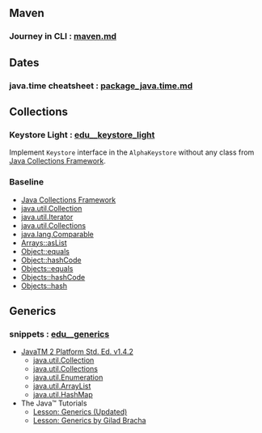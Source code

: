 ## Maven
### Journey in CLI : [maven.md](https://github.com/andras-nix/edu/blob/main/maven.md)

## Dates
### java.time cheatsheet : [package_java.time.md](https://github.com/andras-nix/edu/blob/main/package_java.time.md)

## Collections
### Keystore Light : [edu__keystore_light](https://github.com/andras-nix/edu__keystore_light)

Implement `Keystore` interface in the `AlphaKeystore` without any class from [Java Collections Framework](https://docs.oracle.com/en/java/javase/11/docs/api/java.base/java/util/doc-files/coll-index.html).

### Baseline
- [Java Collections Framework](https://docs.oracle.com/en/java/javase/11/docs/api/java.base/java/util/doc-files/coll-index.html)
- [java.util.Collection](https://docs.oracle.com/en/java/javase/11/docs/api/java.base/java/util/Collection.html)
- [java.util.Iterator](https://docs.oracle.com/en/java/javase/11/docs/api/java.base/java/util/Iterator.html)
- [java.util.Collections](https://docs.oracle.com/en/java/javase/11/docs/api/java.base/java/util/Collections.html)
- [java.lang.Comparable](https://docs.oracle.com/en/java/javase/11/docs/api/java.base/java/lang/Comparable.html)
- [Arrays::asList](https://docs.oracle.com/en/java/javase/11/docs/api/java.base/java/util/Arrays.html#asList(T...))
- [Object::equals](https://docs.oracle.com/en/java/javase/11/docs/api/java.base/java/lang/Object.html#equals(java.lang.Object))
- [Object::hashCode](https://docs.oracle.com/en/java/javase/11/docs/api/java.base/java/lang/Object.html#hashCode())
- [Objects::equals](https://docs.oracle.com/en/java/javase/11/docs/api/java.base/java/util/Objects.html#equals(java.lang.Object,java.lang.Object))
- [Objects::hashCode](https://docs.oracle.com/en/java/javase/11/docs/api/java.base/java/util/Objects.html#hashCode(java.lang.Object))
- [Objects::hash](https://docs.oracle.com/en/java/javase/11/docs/api/java.base/java/util/Objects.html#hash(java.lang.Object...))

## Generics
### snippets : [edu__generics](https://github.com/andras-nix/edu__generics)

- [JavaTM 2 Platform Std. Ed. v1.4.2](https://web.archive.org/web/20030602190416/http://java.sun.com/j2se/1.4.2/docs/api/index.html)
  - [java.util.Collection](https://web.archive.org/web/20030405070809fw_/http://java.sun.com/j2se/1.4.2/docs/api/java/util/Collection.html)
  - [java.util.Collections](https://web.archive.org/web/20030405070809fw_/http://java.sun.com/j2se/1.4.2/docs/api/java/util/Collections.html)
  - [java.util.Enumeration](https://web.archive.org/web/20030405070809fw_/http://java.sun.com/j2se/1.4.2/docs/api/java/util/Enumeration.html)
  - [java.util.ArrayList](https://web.archive.org/web/20030405070809fw_/http://java.sun.com/j2se/1.4.2/docs/api/java/util/ArrayList.html)
  - [java.util.HashMap](https://web.archive.org/web/20030405070809fw_/http://java.sun.com/j2se/1.4.2/docs/api/java/util/HashMap.html) 
- The Java™ Tutorials
  - [Lesson: Generics (Updated)](https://docs.oracle.com/javase/tutorial/java/generics/index.html)
  - [Lesson: Generics by Gilad Bracha](https://docs.oracle.com/javase/tutorial/extra/generics/index.html)
